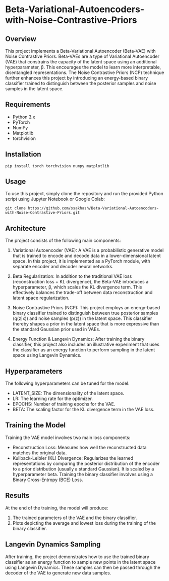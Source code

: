# Beta-Variational-Autoencoders-with-Noise-Contrastive-Priors

## Overview
This project implements a Beta-Variational Autoencoder (Beta-VAE) with Noise Contrastive Priors. Beta-VAEs are a type of Variational Autoencoder (VAE) that constrains the capacity of the latent space using an additional hyperparameter, β. This encourages the model to learn more interpretable, disentangled representations. The Noise Contrastive Priors (NCP) technique further enhances this project by introducing an energy-based binary classifier trained to distinguish between the posterior samples and noise samples in the latent space.

## Requirements
- Python 3.x
- PyTorch
- NumPy
- Matplotlib
- torchvision

## Installation
```
pip install torch torchvision numpy matplotlib
```

## Usage
To use this project, simply clone the repository and run the provided Python script using Jupyter Notebook or Google Colab:
```
git clone https://github.com/ssakhash/Beta-Variational-Autoencoders-with-Noise-Contrastive-Priors.git
```

## Architecture
The project consists of the following main components:

1) Variational Autoencoder (VAE): A VAE is a probabilistic generative model that is trained to encode and decode data in a lower-dimensional latent space. In this project, it is implemented as a PyTorch module, with separate encoder and decoder neural networks.

2) Beta Regularization: In addition to the traditional VAE loss (reconstruction loss + KL divergence), the Beta-VAE introduces a hyperparameter, β, which scales the KL divergence term. This effectively balances the trade-off between data reconstruction and latent space regularization.

3) Noise Contrastive Priors (NCP): This project employs an energy-based binary classifier trained to distinguish between true posterior samples (q(z|x)) and noise samples (p(z)) in the latent space. This classifier thereby shapes a prior in the latent space that is more expressive than the standard Gaussian prior used in VAEs.

4) Energy Function & Langevin Dynamics: After training the binary classifier, this project also includes an illustrative experiment that uses the classifier as an energy function to perform sampling in the latent space using Langevin Dynamics.

## Hyperparameters
The following hyperparameters can be tuned for the model:

- LATENT_SIZE: The dimensionality of the latent space.
- LR: The learning rate for the optimizer.
- EPOCHS: Number of training epochs for the VAE.
- BETA: The scaling factor for the KL divergence term in the VAE loss.

## Training the Model
Training the VAE model involves two main loss components:

- Reconstruction Loss: Measures how well the reconstructed data matches the original data.
- Kullback-Leibler (KL) Divergence: Regularizes the learned representations by comparing the posterior distribution of the encoder to a prior distribution (usually a standard Gaussian). It is scaled by a hyperparameter beta.
Training the binary classifier involves using a Binary Cross-Entropy (BCE) Loss.

## Results
At the end of the training, the model will produce:

1) The trained parameters of the VAE and the binary classifier.
2) Plots depicting the average and lowest loss during the training of the binary classifier.
   
## Langevin Dynamics Sampling
After training, the project demonstrates how to use the trained binary classifier as an energy function to sample new points in the latent space using Langevin Dynamics. These samples can then be passed through the decoder of the VAE to generate new data samples.
